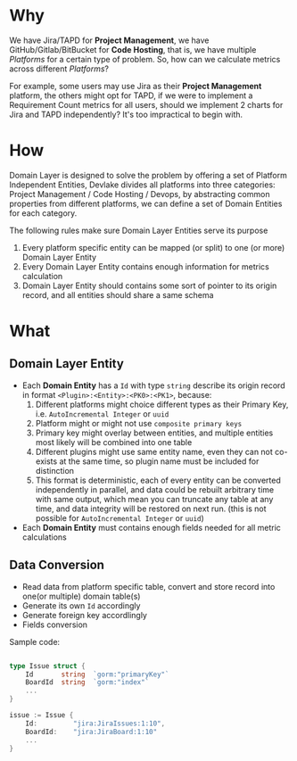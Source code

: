 # Why

We have Jira/TAPD for **Project Management**, we have GitHub/Gitlab/BitBucket for **Code Hosting**, that is, we have
multiple _Platforms_ for a certain type of problem. So, how can we calculate metrics across different _Platforms_?

For example, some users may use Jira as their **Project Management** platform, the others might opt for TAPD, if we
were to implement a Requirement Count metrics for all users, should we implement 2 charts for Jira and TAPD
independently? It's too impractical to begin with.


# How

Domain Layer is designed to solve the problem by offering a set of Platform Independent Entities, Devlake divides all
platforms into three categories: Project Management / Code Hosting / Devops, by abstracting common properties from
different platforms, we can define a set of Domain Entities for each category.

The following rules make sure Domain Layer Entities serve its purpose

1. Every platform specific entity can be mapped (or split) to one (or more) Domain Layer Entity
2. Every Domain Layer Entity contains enough information for metrics calculation
3. Domain Layer Entity should contains some sort of pointer to its origin record, and all entities should share a same
   schema

# What

## Domain Layer Entity

- Each **Domain Entity** has a `Id` with type `string` describe its origin record in format
  `<Plugin>:<Entity>:<PK0>:<PK1>`, because:
  1. Different platforms might choice different types as their Primary Key, i.e. `AutoIncremental Integer` or `uuid`
  2. Platform might or might not use `composite primary keys`
  3. Primary key might overlay between entities, and multiple entities most likely will be combined into one table
  4. Different plugins might use same entity name, even they can not co-exists at the same time, so plugin name must be
     included for distinction
  5. This format is deterministic, each of every entity can be converted independently in parallel, and data could be
     rebuilt arbitrary time with same output, which mean you can truncate any table at any time, and data integrity
     will be restored on next run. (this is not possible for `AutoIncremental Integer` or `uuid`)
- Each **Domain Entity** must contains enough fields needed for all metric calculations

## Data Conversion

- Read data from platform specific table, convert and store record into one(or multiple) domain table(s)
- Generate its own `Id` accordingly
- Generate foreign key accordlingly
- Fields conversion

Sample code:

```go

type Issue struct {
    Id       string  `gorm:"primaryKey"`
    BoardId  string  `gorm:"index"`
    ...
}

issue := Issue {
    Id:         "jira:JiraIssues:1:10",
    BoardId:    "jira:JiraBoard:1:10"
    ...
}

```

